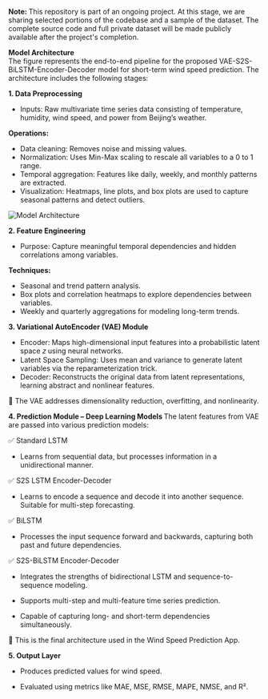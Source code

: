  <B> Note: </B> This repository is part of an ongoing project. At this stage, we are sharing selected portions of the codebase and a sample of the dataset. The complete source code and full private dataset will be made publicly available after the project's completion.


 <B>  Model Architecture  </B>  
The figure represents the end-to-end pipeline for the proposed VAE-S2S-BiLSTM-Encoder-Decoder model for short-term wind speed prediction. The architecture includes the following stages:


 <B> 1. Data Preprocessing  </B> 

* Inputs: Raw multivariate time series data consisting of temperature, humidity, wind speed, and power from Beijing’s weather.

 <B> Operations:  </B> 
 
  * Data cleaning: Removes noise and missing values.
  * Normalization: Uses Min-Max scaling to rescale all variables to a 0 to 1 range.
  * Temporal aggregation: Features like daily, weekly, and monthly patterns are extracted.
  * Visualization: Heatmaps, line plots, and box plots are used to capture seasonal patterns and detect outliers.
    
![Model Architecture](https://github.com/user-attachments/assets/4faa0398-ed89-4d40-be38-a0759da13e48)


  <B>  2. Feature Engineering  </B>  
* Purpose: Capture meaningful temporal dependencies and hidden correlations among variables.

 <B> Techniques:  </B> 

* Seasonal and trend pattern analysis.
* Box plots and correlation heatmaps to explore dependencies between variables.
* Weekly and quarterly aggregations for modeling long-term trends.

<B> 3. Variational AutoEncoder (VAE) Module </B>
* Encoder: Maps high-dimensional input features into a probabilistic latent space 𝑧 using neural networks.
* Latent Space Sampling: Uses mean and variance to generate latent variables via the reparameterization trick.
* Decoder: Reconstructs the original data from latent representations, learning abstract and nonlinear features.

🔹 The VAE addresses dimensionality reduction, overfitting, and nonlinearity.  

<B> 4. Prediction Module – Deep Learning Models </B>
The latent features from VAE are passed into various prediction models:

✅ Standard LSTM

* Learns from sequential data, but processes information in a unidirectional manner.

✅ S2S LSTM Encoder-Decoder

* Learns to encode a sequence and decode it into another sequence. Suitable for multi-step forecasting.

✅ BiLSTM

* Processes the input sequence forward and backwards, capturing both past and future dependencies.

✅ S2S-BiLSTM Encoder-Decoder

* Integrates the strengths of bidirectional LSTM and sequence-to-sequence modeling.

* Supports multi-step and multi-feature time series prediction.

* Capable of capturing long- and short-term dependencies simultaneously.

🔹 This is the final architecture used in the Wind Speed Prediction App.

<B> 5. Output Layer </B>

* Produces predicted values for wind speed.

* Evaluated using metrics like MAE, MSE, RMSE, MAPE, NMSE, and R².



